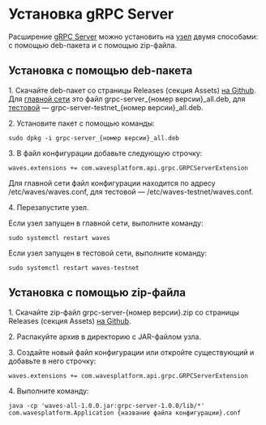 # Установка gRPC Server

Расширение [gRPC Server](/waves-node/extensions/grpc-server.md) можно установить на [узел](/blockchain/node.md) двумя способами: с помощью deb-пакета и с помощью zip-файла.

## Установка с помощью deb-пакета

1.&nbsp;Скачайте deb-пакет со страницы Releases (секция Assets) [на Github](https://github.com/wavesplatform/Waves/releases). Для [главной сети](/blockchain/mainnet.md) это файл grpc-server\_{номер версии}\_all.deb, для [тестовой](/blockchain/test-network.md) — grpc-server-testnet\_{номер версии}\_all.deb.

2.&nbsp;Установите пакет с помощью команды:

``` console
sudo dpkg -i grpc-server_{номер версии}_all.deb
```

3.&nbsp;В файл конфигурации добавьте следующую строчку:

```
waves.extensions += com.wavesplatform.api.grpc.GRPCServerExtension
```

Для главной сети файл конфигурации находится по адресу /etc/waves/waves.conf, для тестовой — /etc/waves-testnet/waves.conf.

4.&nbsp;Перезапустите узел.

Если узел запущен в главной сети, выполните команду:

``` console
sudo systemctl restart waves
```

Если узел запущен в тестовой сети, выполните команду:

``` console
sudo systemctl restart waves-testnet
```

## Установка с помощью zip-файла

1.&nbsp;Скачайте zip-файл grpc-server-{номер версии}.zip со страницы Releases (секция Assets) [на Github](https://github.com/wavesplatform/Waves/releases).

2.&nbsp;Распакуйте архив в директорию с JAR-файлом узла.

3.&nbsp;Создайте новый файл конфигурации или откройте существующий и добавьте в него строчку:

```
waves.extensions += com.wavesplatform.api.grpc.GRPCServerExtension
```

4.&nbsp;Выполните команду:

```
java -cp 'waves-all-1.0.0.jar:grpc-server-1.0.0/lib/*' com.wavesplatform.Application {название файла конфигурации}.conf
```
